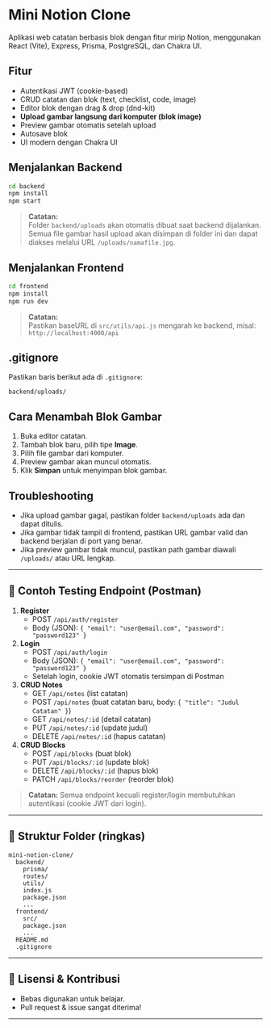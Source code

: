 # Mini Notion Clone

Aplikasi web catatan berbasis blok dengan fitur mirip Notion, menggunakan React (Vite), Express, Prisma, PostgreSQL, dan Chakra UI.

## Fitur
- Autentikasi JWT (cookie-based)
- CRUD catatan dan blok (text, checklist, code, image)
- Editor blok dengan drag & drop (dnd-kit)
- **Upload gambar langsung dari komputer (blok image)**
- Preview gambar otomatis setelah upload
- Autosave blok
- UI modern dengan Chakra UI

## Menjalankan Backend

```sh
cd backend
npm install
npm start
```

> **Catatan:**  
> Folder `backend/uploads` akan otomatis dibuat saat backend dijalankan.  
> Semua file gambar hasil upload akan disimpan di folder ini dan dapat diakses melalui URL `/uploads/namafile.jpg`.

## Menjalankan Frontend

```sh
cd frontend
npm install
npm run dev
```

> **Catatan:**  
> Pastikan baseURL di `src/utils/api.js` mengarah ke backend, misal:  
> `http://localhost:4000/api`

## .gitignore
Pastikan baris berikut ada di `.gitignore`:
```
backend/uploads/
```

## Cara Menambah Blok Gambar
1. Buka editor catatan.
2. Tambah blok baru, pilih tipe **Image**.
3. Pilih file gambar dari komputer.
4. Preview gambar akan muncul otomatis.
5. Klik **Simpan** untuk menyimpan blok gambar.

## Troubleshooting
- Jika upload gambar gagal, pastikan folder `backend/uploads` ada dan dapat ditulis.
- Jika gambar tidak tampil di frontend, pastikan URL gambar valid dan backend berjalan di port yang benar.
- Jika preview gambar tidak muncul, pastikan path gambar diawali `/uploads/` atau URL lengkap.

---

## 🧪 Contoh Testing Endpoint (Postman)

1. **Register**
   - POST `/api/auth/register`
   - Body (JSON): `{ "email": "user@email.com", "password": "password123" }`
2. **Login**
   - POST `/api/auth/login`
   - Body (JSON): `{ "email": "user@email.com", "password": "password123" }`
   - Setelah login, cookie JWT otomatis tersimpan di Postman
3. **CRUD Notes**
   - GET `/api/notes` (list catatan)
   - POST `/api/notes` (buat catatan baru, body: `{ "title": "Judul Catatan" }`)
   - GET `/api/notes/:id` (detail catatan)
   - PUT `/api/notes/:id` (update judul)
   - DELETE `/api/notes/:id` (hapus catatan)
4. **CRUD Blocks**
   - POST `/api/blocks` (buat blok)
   - PUT `/api/blocks/:id` (update blok)
   - DELETE `/api/blocks/:id` (hapus blok)
   - PATCH `/api/blocks/reorder` (reorder blok)

> **Catatan:** Semua endpoint kecuali register/login membutuhkan autentikasi (cookie JWT dari login).

---

## 📁 Struktur Folder (ringkas)
```
mini-notion-clone/
  backend/
    prisma/
    routes/
    utils/
    index.js
    package.json
    ...
  frontend/
    src/
    package.json
    ...
  README.md
  .gitignore
```

---

## 📄 Lisensi & Kontribusi
- Bebas digunakan untuk belajar.
- Pull request & issue sangat diterima!

---
